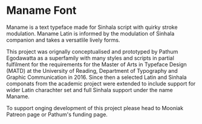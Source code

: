 # Maname Font

Maname is a text typeface made for Sinhala script with quirky stroke modulation. Maname Latin is informed by the modulation of Sinhala companion and takes a versatlile lively forms.

This project was orignally conceptualised and prototyped by Pathum Egodawatta as a superfamily with many styles and scripts in partial fulfilment for the requirements for the Master of Arts in Typeface Design (MATD) at the University of Reading, Department of Typography and Graphic Communication in 2016. Since then a selected Latin and Sinhala componats from the academic project were extended to include support for wider Latin charachter set and full Sinhala support under the name Maname.

To support onging development of this project please head to Mooniak Patreon page or Pathum's funding page.

